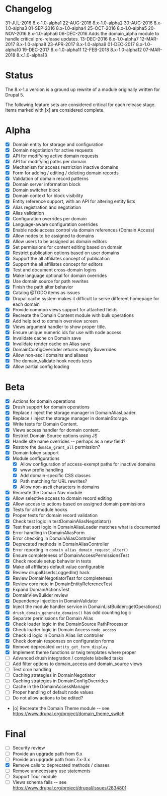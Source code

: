 Changelog
=====

31-JUL-2016 8.x-1.0-alpha1
22-AUG-2016 8.x-1.0-alpha2
30-AUG-2016 8.x-1.0-alpha3
01-SEP-2016 8.x-1.0-alpha4
25-OCT-2016 8.x-1.0-alpha5
20-NOV-2016 8.x-1.0-alpha6
06-DEC-2016 Adds the domain_alpha module to handle critical pre-release updates.
13-DEC-2016 8.x-1.0-alpha7
12-MAR-2017 8.x-1.0-alpha8
23-APR-2017 8.x-1.0-alpha9
01-DEC-2017 8.x-1.0-alpha10
19-DEC-2017 8.x-1.0-alpha11
12-FEB-2018 8.x-1.0-alpha12
07-MAR-2018 8.x.1.0-alpha13

Status
====

The 8.x-1.x version is a ground up rewrite of a module originally written for
Drupal 5.

The following feature sets are considered critical for each release stage. Items
marked with [x] are considered complete.

# Alpha
- [x] Domain entity for storage and configuration
- [x] Domain negotiation for active requests
- [x] API for modifying active domain requests
- [x] API for modifying paths per domain
- [x] Mechanism for access restriction inactive domains
- [x] Form for adding / editing / deleting domain records
- [x] Validation of domain record patterns
- [x] Domain server information block
- [x] Domain switcher block
- [x] Domain context for block visibility
- [x] Entity reference support, with an API for altering entity lists
- [x] Alias registration and negotiation
- [x] Alias validation
- [x] Configuration overrides per domain
- [x] Language-aware configuration overrides
- [x] Enable node access control via domain references (Domain Access)
- [x] Allow nodes to be assigned to domains
- [x] Allow users to be assigned as domain editors
- [x] Set permissions for content editing based on domain
- [x] Restrict publication options based on user domains
- [x] Support the all affiliates concept of publication
- [x] Support the all affiliates concept for editors
- [x] Test and document cross-domain logins
- [x] Make language optional for domain overrides
- [x] Use domain source for path rewrites
- [x] Finish the path alter behavior
- [x] Catalog @TODO items as issues
- [x] Drupal cache system makes it difficult to serve different homepage for each domain
- [x] Provide common views support for attached fields
- [x] Recreate the Domain Content module with bulk operations
- [x] Add help text to domain overview screen
- [x] Views argument handler to show proper title.
- [x] Ensure unique numeric ids for use with node access
- [x] Invalidate cache on Domain save
- [x] Invalidate render cache on Alias save
- [x] DomainConfigOverrider returns empty $overrides
- [x] Allow non-ascii domains and aliases
- [x] The domain_validate hook needs tests
- [x] Allow partial config loading

# Beta
- [x] Actions for domain operations
- [x] Drush support for domain operations
- [x] Replace / inject the storage manager in DomainAliasLoader.
- [x] Replace / inject the storage manager in domainStorage.
- [x] Write tests for Domain Content.
- [x] Views access handler for domain content.
- [x] Restrict Domain Source options using JS
- [x] Handle site name overrides -- perhaps as a new field?
- [x] Restore the `domain_grant_all` permission?
- [x] Domain token support
- [x] Module configurations
  - [x] Allow configuration of access-exempt paths for inactive domains
  - [x] www prefix handling
  - [x] Add domain-specific CSS classes
  - [x] Path matching for URL rewrites?
  - [x] Allow non-ascii characters in domains
- [x] Recreate the Domain Nav module
- [x] Allow selective access to domain record editing
- [x] Allow access to actions based on assigned domain permissions
- [x] Tests for all module hooks
- [x] Proper tests for domain record validation
- [x] Check test logic in testDomainAliasNegotiator()
- [x] Test that sort logic in DomainAliasLoader matches what is documented
- [x] Error handling in DomainAliasForm
- [x] Error checking in DomainAliasController
- [x] Deprecated methods in DomainAliasController
- [x] Error reporting in `domain_alias_domain_request_alter()`
- [x] Ensure completeness of DomainAccessPermissionsTest
- [x] Check module setup behavior in tests
- [x] Make all affiliates default value configurable
- [x] Review drupalUserIsLoggedIn() hack
- [x] Review DomainNegotiatorTest for completeness
- [x] Review core note in DomainEntityReferenceTest
- [x] Expand DomainActionsTest
- [x] DomainViewBuilder review
- [x] Dependency Injection in DomainValidator
- [x] Inject the module handler service in DomainListBuilder::getOperations()
- [x] `drush_domain_generate_domains()` has odd counting logic
- [x] Separate permissions for Domain Alias
- [x] Check loader logic in the DomainSource PathProcessor
- [x] Check loader logic in Domain Access `node_access`
- [x] Check id logic in Domain Alias list controller
- [x] Check domain responses on configuration forms
- [x] Remove deprecated `entity_get_form_display`
- [x] Implement theme functions or twig templates where proper
- [ ] Advanced drush integration / complete labelled tasks
- [ ] Add filter options to domain_access and domain_source views
- [ ] Test cron handling
- [ ] Caching strategies in DomainNegotiator
- [ ] Caching strategies in DomainConfigOverrides
- [ ] Cache in the DomainAccessManager
- [ ] Proper handling of default node values
- [ ] Do not allow actions to be edited?
- [o] Recreate the Domain Theme module -- see https://www.drupal.org/project/domain_theme_switch

# Final
- [ ] Security review
- [ ] Provide an upgrade path from 6.x
- [ ] Provide an upgrade path from 7.x-3.x
- [x] Remove calls to deprecated methods / classes
- [ ] Remove unnecessary use statements
- [ ] Support Tour module
- [ ] Views schema fails -- see https://www.drupal.org/project/drupal/issues/2834801
